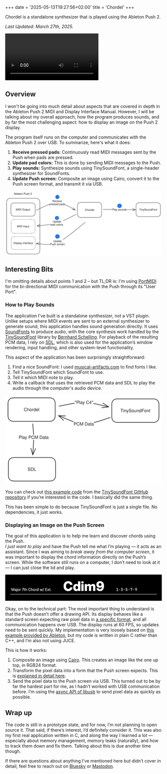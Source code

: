 +++
date = '2025-05-13T19:27:56+02:00'
title = 'Chordel'
+++

Chordel is a standalone synthesizer that is played using the Ableton Push 2.  

*Last Updated: March 27th, 2025.*

<video src="chordel_mvp.mp4" controls></video>

## Overview

I won't be going into much detail about aspects that are covered in depth in the Ableton Push 2 MIDI and Display Interface Manual. However, I will be talking about my overall approach, how the program produces sounds, and by far the most challenging aspect: how to display an image on the Push 2 display.

The program itself runs on the computer and communicates with the Ableton Push 2 over USB. To summarize, here's what it does:

1. **Receive pressed pads:** Continuously read MIDI messages sent by the Push when pads are pressed.
2. **Update pad colors:** This is done by sending MIDI messages to the Push.
3. **Play sounds:** Synthesize sounds using TinySoundFont, a single-header synthesizer for SoundFonts.
4. **Update Push screen:** Composite an image using Cairo, convert it to the Push screen format, and transmit it via USB.

![System Overview Diagram](overview.svg)

## Interesting Bits

I'm omitting details about points 1 and 2 – but TL;DR is: I'm using [PortMIDI](https://github.com/PortMidi/portmidi) for the bi-directional MIDI communication with the Push through its "User Port".

### How to Play Sounds

The application I’ve built is a standalone synthesizer, not a VST plugin. Unlike setups where MIDI events are sent to an external synthesizer to generate sound, this application handles sound generation directly. It uses [SoundFonts](https://en.wikipedia.org/wiki/SoundFont) to produce audio, with the core synthesis work handled by the [TinySoundFont](https://github.com/schellingb/TinySoundFont) library by [Bernhard Schelling](https://mastodon.gamedev.place/@schelling). For playback of the resulting PCM data, I rely on [SDL](https://github.com/libsdl-org/SDL/tree/SDL2), which is also used for the application’s window rendering, input handling, and other system-level functionality.

This aspect of the application has been surprisingly straightforward:

1. Find a nice SoundFont: I used [musical-artifacts.com](https://musical-artifacts.com/artifacts?tags=soundfont) to find fonts I like.
2. Tell TinySoundFont which SoundFont to use.
3. Tell it which MIDI note to play.
4. Write a callback that uses the retrieved PCM data and SDL to play the audio through the computer's audio device.

![How to Play Sounds Diagram](how-to-play-sounds.svg)

You can check out [this example code](https://github.com/schellingb/TinySoundFont/blob/main/examples/example1.c) from the [TinySoundFont GitHub repository](https://github.com/schellingb/TinySoundFont/tree/main) if you’re interested in the code. I basically did the same thing.

This has been simple to do because TinySoundFont is just a single file. No dependencies, it just works.

### Displaying an Image on the Push Screen

The goal of this application is to help me learn and discover chords using the Push.  
*I just want to play* and have the Push tell me what I’m playing — it acts as an assistant. Since I was aiming to _break away from the computer screen_, it was important to display the chord information directly on the Push’s screen. While the software still runs on a computer, I don’t need to look at it — I can just close the lid and play.

![Push Screen](push-screen.png)

Okay, on to the technical part: The most important thing to understand is that the Push doesn’t offer a drawing API. Its display behaves like a standard screen expecting raw pixel data in [a specific format](https://github.com/Ableton/push-interface/blob/main/doc/AbletonPush2MIDIDisplayInterface.asc#display-interface), and all communication happens over USB. The display runs at 60 FPS, so updates need to be sent quickly. My implementation is very loosely based on [this example provided by Ableton](https://github.com/Ableton/push2-display-with-juce), but my code is written in plain C rather than C++, and I’m also not using JUCE.

This is how it works:

1. Composite an image using [Cairo](https://www.cairographics.org/). This creates an image like the one up top, in RGB24 format.
2. Transform the pixel data into a form that the Push screen expects. This is [explained in detail here](https://github.com/Ableton/push-interface/blob/main/doc/AbletonPush2MIDIDisplayInterface.asc#324-xoring-pixel-data).
3. Send the pixel data to the Push screen via USB. This turned out to be by far the hardest part for me, as I hadn’t worked with USB communication before. I’m using the [async API of libusb](https://libusb.sourceforge.io/api-1.0/libusb_io.html) to send pixel data as quickly as possible.

## Wrap up

The code is still in a prototype state, and for now, I’m not planning to open source it. That said, if there’s interest, I’d definitely consider it. This was also my first real application written in C, and along the way I learned a lot — especially about memory management, memory leaks (naturally), and how to track them down and fix them. Talking about this is due another time though.

If there are questions about anything I’ve mentioned here but didn’t cover in detail, feel free to reach out on [Bluesky](https://bsky.app/profile/tapir2342.bsky.social) or [Mastodon](https://mastodon.gamedev.place/@tapir).

